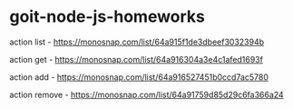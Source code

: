 # goit-node-js-homeworks


action list - https://monosnap.com/list/64a915f1de3dbeef3032394b

action get - https://monosnap.com/list/64a916304a3e4c1afed1693f

action add - https://monosnap.com/list/64a916527451b0ccd7ac5780

action remove - https://monosnap.com/list/64a91759d85d29c6fa366a24
